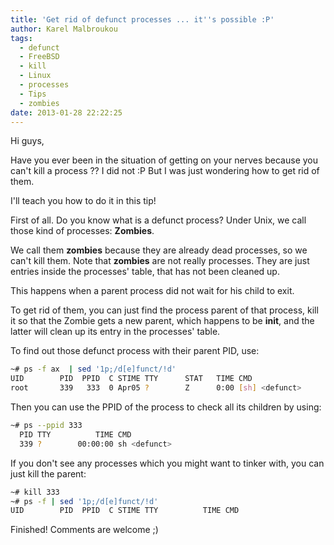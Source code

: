 ```yaml
---
title: 'Get rid of defunct processes ... it''s possible :P'
author: Karel Malbroukou
tags:
  - defunct
  - FreeBSD
  - kill
  - Linux
  - processes
  - Tips
  - zombies
date: 2013-01-28 22:22:25
---
```


Hi guys,

Have you ever been in the situation of getting on your nerves because you can't kill a process ??
I did not :P But I was just wondering how to get rid of them.

I'll teach you how to do it in this tip!

First of all. Do you know what is a defunct process?
Under Unix, we call those kind of processes: **Zombies**.

We call them **zombies** because they are already dead processes, so we can't kill them.
Note that **zombies** are not really processes. They are just entries inside the processes' table, that has not been cleaned up.

This happens when a parent process did not wait for his child to exit.

To get rid of them, you can just find the process parent of that process, kill it so that the Zombie gets a new parent, which happens to be **init**, and the latter will clean up its entry in the processes' table.

To find out those defunct process with their parent PID, use:
``` bash
~# ps -f ax  | sed '1p;/d[e]funct/!d'
UID        PID  PPID  C STIME TTY      STAT   TIME CMD
root       339   333  0 Apr05 ?        Z      0:00 [sh] <defunct>
```

Then you can use the PPID of the process to check all its children by using:
``` bash
~# ps --ppid 333
  PID TTY          TIME CMD
  339 ?        00:00:00 sh <defunct>
```

If you don't see any processes which you might want to tinker with, you can just kill the parent:
``` bash
~# kill 333
~# ps -f | sed '1p;/d[e]funct/!d'
UID        PID  PPID  C STIME TTY          TIME CMD
```

Finished! Comments are welcome ;)

